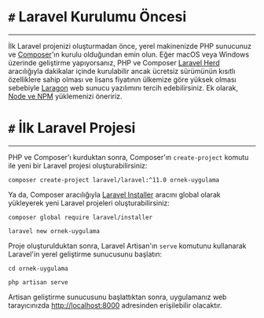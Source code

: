 # `#` Laravel Kurulumu Öncesi

---

İlk Laravel projenizi oluşturmadan önce, yerel makinenizde PHP sunucunuz ve [Composer](https://getcomposer.org/)'ın kurulu olduğundan emin olun. Eğer macOS veya Windows üzerinde geliştirme yapıyorsanız, PHP ve Composer [Laravel Herd](https://herd.laravel.com/) aracılığıyla dakikalar içinde kurulabilir ancak ücretsiz sürümünün kısıtlı özelliklere sahip olması ve lisans fiyatının ülkemize göre yüksek olması sebebiyle [Laragon](https://laragon.org/index.html) web sunucu yazılımını tercih edebilirsiniz. Ek olarak, [Node ve NPM](https://nodejs.org/) yüklemenizi öneririz.

# `#` İlk Laravel Projesi

---

PHP ve Composer'ı kurduktan sonra, Composer'ın `create-project` komutu ile yeni bir Laravel projesi oluşturabilirsiniz:

```shell
composer create-project laravel/laravel:^11.0 ornek-uygulama
```

Ya da, Composer aracılığıyla [Laravel Installer](https://github.com/laravel/installer) aracını global olarak yükleyerek yeni Laravel projeleri oluşturabilirsiniz:

```shell
composer global require laravel/installer
 
laravel new ornek-uygulama
```

Proje oluşturulduktan sonra, Laravel Artisan'ın `serve` komutunu kullanarak Laravel'in yerel geliştirme sunucusunu başlatın:

```shell
cd ornek-uygulama
 
php artisan serve
```

Artisan geliştirme sunucusunu başlattıktan sonra, uygulamanız web tarayıcınızda [http://localhost:8000](http://localhost:8000/) adresinden erişilebilir olacaktır.